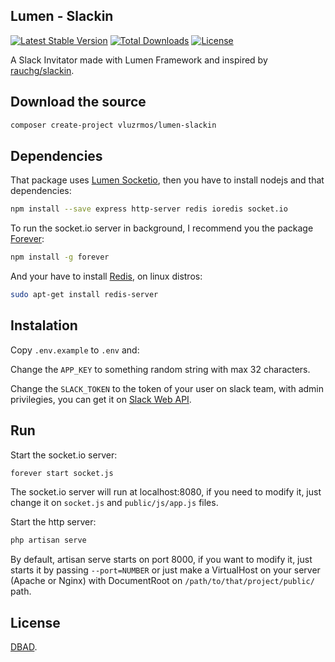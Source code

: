 ## Lumen - Slackin

[![Latest Stable Version](https://poser.pugx.org/vluzrmos/lumen-slackin/v/stable)](https://packagist.org/packages/vluzrmos/lumen-slackin) [![Total Downloads](https://poser.pugx.org/vluzrmos/lumen-slackin/downloads)](https://packagist.org/packages/vluzrmos/lumen-slackin) [![License](https://poser.pugx.org/vluzrmos/lumen-slackin/license)](https://packagist.org/packages/vluzrmos/lumen-slackin)

A Slack Invitator made with Lumen Framework and inspired by [rauchg/slackin](https://github.com/rauchg/slackin).

## Download the source

```bash
composer create-project vluzrmos/lumen-slackin
```

## Dependencies

That package uses [Lumen Socketio](https://github.com/vluzrmos/lumen-socketio), then you have to install nodejs and that dependencies:

```bash
npm install --save express http-server redis ioredis socket.io
```

To run the socket.io server in background, I recommend you the package [Forever](https://www.npmjs.com/package/forever):

```bash
npm install -g forever
```

And your have to install [Redis](http://redis.io/), on linux distros: 

```bash
sudo apt-get install redis-server
```

## Instalation

Copy <code>.env.example</code> to <code>.env</code> and:

Change the <code>APP_KEY</code> to something random string with max 32 characters.

Change the <code>SLACK_TOKEN</code> to the token of your user on slack team, with admin privilegies, you can get it on [Slack Web API](https://api.slack.com/web#authentication).

## Run

Start the socket.io server:

```bash
forever start socket.js
```

The socket.io server will run at localhost:8080, if you need to modify it, just change it on <code>socket.js</code> and <code>public/js/app.js</code> files.

Start the http server:

```bash
php artisan serve
```

By default, artisan serve starts on port 8000, 
if you want to modify it, just starts it by passing <code>--port=NUMBER</code> or 
just make a VirtualHost on your server (Apache or Nginx) with DocumentRoot on 
<code>/path/to/that/project/public/</code> path.

## License

[DBAD](http://www.dbad-license.org/).
